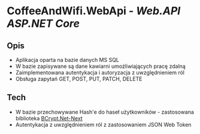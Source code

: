 # CoffeeAndWifi.WebApi - _Web.API ASP.NET Core_

## Opis
- Aplikacja oparta na bazie danych MS SQL
- W bazie zapisywane są dane kawiarni umożliwiających pracę zdalną
- Zaimplementowana autentykacja i autoryzacja z uwzględnieniem ról
- Obsługa zapytań GET, POST, PUT, PATCH, DELETE

## Tech
- W bazie przechowywane Hash'e do haseł użytkowników - zastosowana biblioteka [BCrypt.Net-Next](https://www.nuget.org/packages/BCrypt.Net-Next)
- Autentykacja z uwzględnieniem ról z zastosowaniem JSON Web Token 
